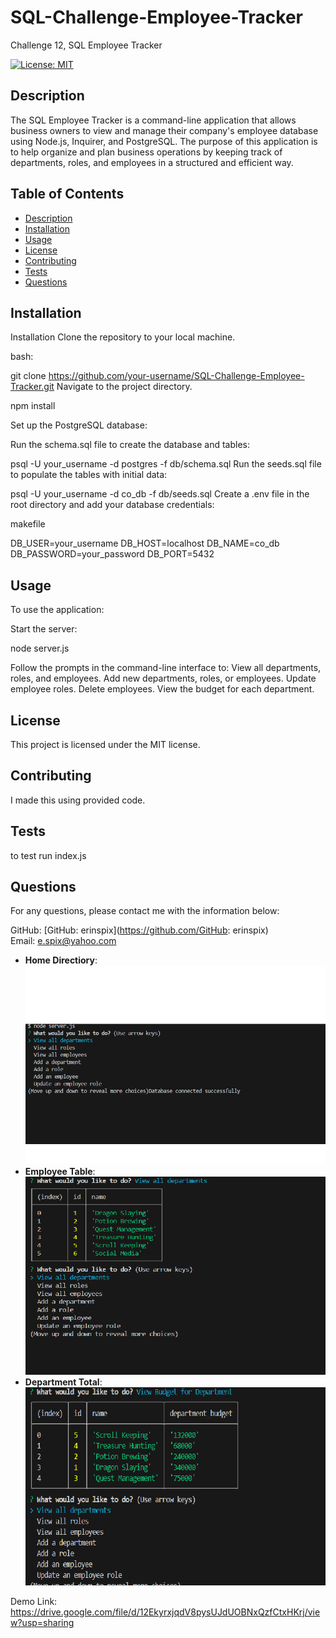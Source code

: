 # SQL-Challenge-Employee-Tracker
Challenge 12, SQL Employee Tracker


[![License: MIT](https://img.shields.io/badge/License-MIT-yellow.svg)](https://opensource.org/licenses/MIT)

## Description

The SQL Employee Tracker is a command-line application that allows business owners to view and manage their company's employee database using Node.js, Inquirer, and PostgreSQL. The purpose of this application is to help organize and plan business operations by keeping track of departments, roles, and employees in a structured and efficient way.
## Table of Contents

- [Description](#description)
- [Installation](#installation)
- [Usage](#usage)
- [License](#license)
- [Contributing](#contributing)
- [Tests](#tests)
- [Questions](#questions)

## Installation

Installation
Clone the repository to your local machine.

bash:

git clone https://github.com/your-username/SQL-Challenge-Employee-Tracker.git
Navigate to the project directory.



npm install

Set up the PostgreSQL database:

Run the schema.sql file to create the database and tables:



psql -U your_username -d postgres -f db/schema.sql
Run the seeds.sql file to populate the tables with initial data:


psql -U your_username -d co_db -f db/seeds.sql
Create a .env file in the root directory and add your database credentials:

makefile

DB_USER=your_username
DB_HOST=localhost
DB_NAME=co_db
DB_PASSWORD=your_password
DB_PORT=5432

## Usage

To use the application:

Start the server:

node server.js

Follow the prompts in the command-line interface to:
View all departments, roles, and employees.
Add new departments, roles, or employees.
Update employee roles.
Delete employees.
View the budget for each department.

## License

This project is licensed under the MIT license.

## Contributing

I made this using provided code.

## Tests

to test run index.js

## Questions

For any questions, please contact me with the information below:

GitHub: [GitHub: erinspix](https://github.com/GitHub: erinspix)  
Email: e.spix@yahoo.com


- **Home Directiory**: ![Directory](/Images/Home%20Directory.png)
- **Employee Table**: ![Table](/Images/Table.png)
- **Department Total**: ![Department Average](/Images/budget.png)

Demo Link:
https://drive.google.com/file/d/12EkyrxjqdV8pysUJdUOBNxQzfCtxHKrj/view?usp=sharing
